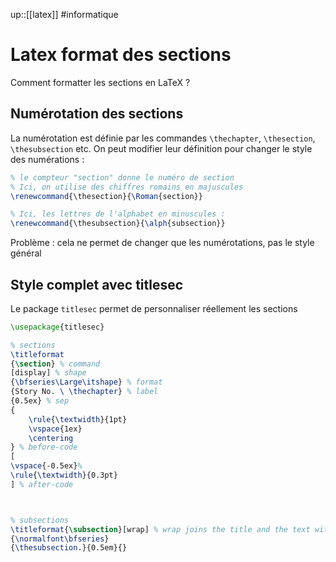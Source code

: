up::[[latex]]
#informatique 
# Latex format des sections
Comment formatter les sections en LaTeX ?

## Numérotation des sections
La numérotation est définie par les commandes `\thechapter`, `\thesection`, `\thesubsection` etc.
On peut modifier leur définition pour changer le style des numérations :
```latex
% le compteur "section" donne le numéro de section
% Ici, on utilise des chiffres romains en majuscules
\renewcommand{\thesection}{\Roman{section}}

% Ici, les lettres de l'alphabet en minuscules :
\renewcommand{\thesubsection}{\alph{subsection}}
```

Problème : cela ne permet de changer que les numérotations, pas le style général

## Style complet avec titlesec
Le package `titlesec` permet de personnaliser réellement les sections

```latex
\usepackage{titlesec}

% sections
\titleformat
{\section} % command
[display] % shape
{\bfseries\Large\itshape} % format
{Story No. \ \thechapter} % label
{0.5ex} % sep
{
    \rule{\textwidth}{1pt}
    \vspace{1ex}
    \centering
} % before-code
[
\vspace{-0.5ex}%
\rule{\textwidth}{0.3pt}
] % after-code



% subsections
\titleformat{\subsection}[wrap] % wrap joins the title and the text without newline
{\normalfont\bfseries}
{\thesubsection.}{0.5em}{}
```

